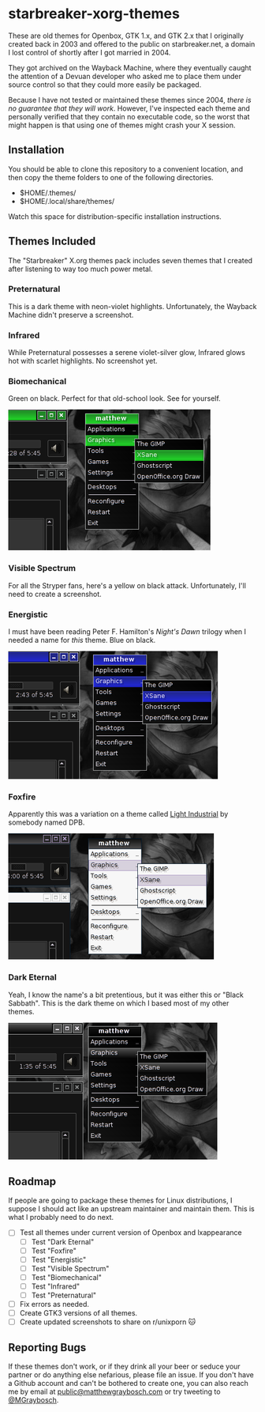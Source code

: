 # starbreaker-xorg-themes

These are old themes for Openbox, GTK 1.x, and GTK 2.x that I originally 
created back in 2003 and offered to the public on starbreaker.net, a domain
I lost control of shortly after I got married in 2004.

They got archived on the Wayback Machine, where they eventually caught the
attention of a Devuan developer who asked me to place them under source control
so that they could more easily be packaged.

Because I have not tested or maintained these themes since 2004, *there is no
guarantee that they will work*. However, I've inspected each theme and 
personally verified that they contain no executable code, so the worst that 
might happen is that using one of themes might crash your X session.

## Installation

You should be able to clone this repository to a convenient location, 
and then copy the theme folders to one of the following directories.

* $HOME/.themes/
* $HOME/.local/share/themes/

Watch this space for distribution-specific installation instructions.

## Themes Included

The "Starbreaker" X.org themes pack includes seven themes that I created after
listening to way too much power metal.

### Preternatural

This is a dark theme with neon-violet highlights. Unfortunately, the Wayback
Machine didn't preserve a screenshot.

### Infrared

While Preternatural possesses a serene violet-silver glow, Infrared glows hot 
with scarlet highlights. No screenshot yet.

### Biomechanical

Green on black. Perfect for that old-school look. See for yourself.

![Biomechanical theme screenshot](./screenshots/ob3-biomechanical.png)

### Visible Spectrum

For all the Stryper fans, here's a yellow on black attack. Unfortunately, I'll
need to create a screenshot.

### Energistic

I must have been reading Peter F. Hamilton's *Night's Dawn* trilogy when I 
needed a name for *this* theme. Blue on black.

![Energistic theme screenshot](./screenshots/ob3-energistic.png)

### Foxfire

Apparently this was a variation on a theme called [Light Industrial](web.archive.org/web/20040103073933/http://home.clara.co.uk/dpb/openbox.htm) by
somebody named DPB.

![Foxfire theme screenshot](./screenshots/ob3-foxfire.png)

### Dark Eternal

Yeah, I know the name's a bit pretentious, but it was either this or 
"Black Sabbath". This is the dark theme on which I based most of my other 
themes.

![Energistic theme screenshot](./screenshots/ob3-darketernal.png)

## Roadmap

If people are going to package these themes for Linux distributions, I suppose
I should act like an upstream maintainer and maintain them. This is what I
probably need to do next.

- [ ] Test all themes under current version of Openbox and lxappearance
  - [ ] Test "Dark Eternal"
  - [ ] Test "Foxfire"
  - [ ] Test "Energistic"
  - [ ] Test "Visible Spectrum"
  - [ ] Test "Biomechanical"
  - [ ] Test "Infrared"
  - [ ] Test "Preternatural"
- [ ] Fix errors as needed.
- [ ] Create GTK3 versions of all themes.
- [ ] Create updated screenshots to share on r/unixporn :cat:

## Reporting Bugs

If these themes don't work, or if they drink all your beer or seduce your 
partner or do anything else nefarious, please file an issue. If you don't have
a Github account and can't be bothered to create one, you can also reach me
by email at [public@matthewgraybosch.com](mailto://public@matthewgraybosch.com)
or try tweeting to [@MGraybosch](https://twitter.com/MGraybosch).
